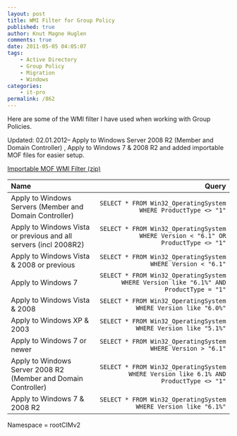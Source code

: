 ```yaml
---
layout: post
title: WMI Filter for Group Policy
published: true
author: Knut Magne Huglen
comments: true
date: 2011-05-05 04:05:07
tags:
    - Active Directory
    - Group Policy
    - Migration
    - Windows
categories:
    - it-pro
permalink: /862
---
```


Here are some of the WMI filter I have used when working with Group Policies.

Updated: 02.01.2012&#8211; Apply to Windows Server 2008 R2 (Member and Domain Controller) , Apply to Windows 7 & 2008 R2 and added importable MOF files for easier setup.

[Importable MOF WMI Filter (zip)][1]
    
  
Name | Query
:---|---:
Apply to Windows Servers (Member and Domain Controller)|`SELECT * FROM Win32_OperatingSystem WHERE ProductType <> "1"`
Apply to Windows Vista or previous and all servers (incl 2008R2)|`SELECT * FROM Win32_OperatingSystem WHERE Version < "6.1" OR ProductType <> "1"`
Apply to Windows Vista & 2008 or previous|`SELECT * FROM Win32_OperatingSystem WHERE Version < "6.1"`
Apply to Windows 7|`SELECT * FROM Win32_OperatingSystem WHERE Version like "6.1%" AND ProductType = "1"`
Apply to Windows Vista & 2008|`SELECT * FROM Win32_OperatingSystem WHERE Version like "6.0%"`
Apply to Windows XP & 2003|`SELECT * FROM Win32_OperatingSystem WHERE Version like "5.1%"`
Apply to Windows 7 or newer|`SELECT * FROM Win32_OperatingSystem WHERE Version > "6.1"`
Apply to Windows Server 2008 R2 (Member and Domain Controller)|`SELECT * FROM Win32_OperatingSystem WHERE Version like 6.1% AND ProductType <> "1"`
Apply to Windows 7 & 2008 R2|`SELECT * FROM Win32_OperatingSystem WHERE Version like "6.1%"`

Namespace = rootCIMv2

[1]: /assets/2011-05-05_Importable-MOF-WMI-Filter-v2
